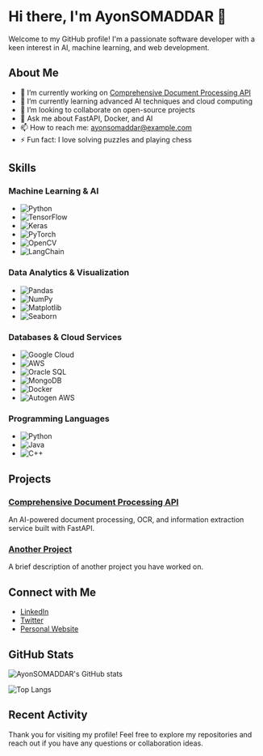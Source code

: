 # Hi there, I'm AyonSOMADDAR 👋

Welcome to my GitHub profile! I'm a passionate software developer with a keen interest in AI, machine learning, and web development.

## About Me

- 🔭 I’m currently working on [Comprehensive Document Processing API](https://github.com/AyonSOMADDAR/Portal-Automation)
- 🌱 I’m currently learning advanced AI techniques and cloud computing
- 👯 I’m looking to collaborate on open-source projects
- 💬 Ask me about FastAPI, Docker, and AI
- 📫 How to reach me: [ayonsomaddar@example.com](mailto:ayonsomaddar@example.com)
- ⚡ Fun fact: I love solving puzzles and playing chess

## Skills

### **Machine Learning & AI**
- ![Python](https://img.shields.io/badge/-Python-3776AB?style=flat&logo=python&logoColor=white)
- ![TensorFlow](https://img.shields.io/badge/-TensorFlow-FF6F00?style=flat&logo=tensorflow&logoColor=white)
- ![Keras](https://img.shields.io/badge/-Keras-D00000?style=flat&logo=keras&logoColor=white)
- ![PyTorch](https://img.shields.io/badge/-PyTorch-EE4C2C?style=flat&logo=pytorch&logoColor=white)
- ![OpenCV](https://img.shields.io/badge/-OpenCV-5C3EE8?style=flat&logo=opencv&logoColor=white)
- ![LangChain](https://img.shields.io/badge/-LangChain-000000?style=flat&logo=langchain&logoColor=white)


### **Data Analytics & Visualization**
- ![Pandas](https://img.shields.io/badge/-Pandas-150458?style=flat&logo=pandas&logoColor=white)
- ![NumPy](https://img.shields.io/badge/-NumPy-013243?style=flat&logo=numpy&logoColor=white)
- ![Matplotlib](https://img.shields.io/badge/-Matplotlib-0091D1?style=flat&logo=matplotlib&logoColor=white)
- ![Seaborn](https://img.shields.io/badge/-Seaborn-3776AB?style=flat&logo=seaborn&logoColor=white)

### **Databases & Cloud Services**
- ![Google Cloud](https://img.shields.io/badge/-Google%20Cloud-4285F4?style=flat&logo=google-cloud&logoColor=white)
- ![AWS](https://img.shields.io/badge/-AWS-232F3E?style=flat&logo=amazon-aws&logoColor=white)
- ![Oracle SQL](https://img.shields.io/badge/-Oracle_SQL-F80000?style=flat&logo=oracle&logoColor=white)
- ![MongoDB](https://img.shields.io/badge/-MongoDB-47A248?style=flat&logo=mongodb&logoColor=white)
- ![Docker](https://img.shields.io/badge/-Docker-2496ED?style=flat&logo=docker&logoColor=white)
- ![Autogen AWS](https://img.shields.io/badge/-Autogen_AWS-232F3E?style=flat&logo=amazon-aws&logoColor=white)


### **Programming Languages**
- ![Python](https://img.shields.io/badge/-Python-3776AB?style=flat&logo=python&logoColor=white)
- ![Java](https://img.shields.io/badge/-Java-007396?style=flat&logo=java&logoColor=white)
- ![C++](https://img.shields.io/badge/-C%2B%2B-00599C?style=flat&logo=c%2B%2B&logoColor=white)


## Projects

### [Comprehensive Document Processing API](https://github.com/AyonSOMADDAR/Portal-Automation)
An AI-powered document processing, OCR, and information extraction service built with FastAPI.

### [Another Project](https://github.com/AyonSOMADDAR/another-repo-name)
A brief description of another project you have worked on.

## Connect with Me

- [LinkedIn](https://www.linkedin.com/in/ayonsomaddar)
- [Twitter](https://twitter.com/ayonsomaddar)
- [Personal Website](https://ayonsomaddar.com)

## GitHub Stats

![AyonSOMADDAR's GitHub stats](https://github-readme-stats.vercel.app/api?username=AyonSOMADDAR&show_icons=true&theme=radical)

![Top Langs](https://github-readme-stats.vercel.app/api/top-langs/?username=AyonSOMADDAR&layout=compact&theme=radical)

## Recent Activity

<!--START_SECTION:activity-->
<!--END_SECTION:activity-->

Thank you for visiting my profile! Feel free to explore my repositories and reach out if you have any questions or collaboration ideas.
